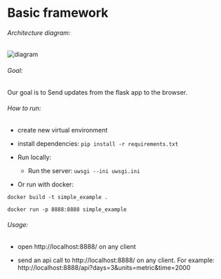 # Basic framework

###### Architecture diagram:

![diagram](/basic_framework_diagram.png)

###### Goal:
Our goal is to Send updates from the flask app to the browser.

###### How to run:

* create new virtual environment

* install dependencies: `pip install -r requirements.txt`

* Run locally:
  * Run the server: `uwsgi --ini uwsgi.ini`

* Or run with docker:

`docker build -t simple_example .`

`docker run -p 8888:8888 simple_example`

###### Usage:

* open http://localhost:8888/ on any client

* send an api call to http://localhost:8888/ on any client. 
  For example: http://localhost:8888/api?days=3&units=metric&time=2000
